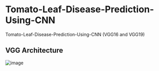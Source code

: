 # Tomato-Leaf-Disease-Prediction-Using-CNN
Tomato-Leaf-Disease-Prediction-Using-CNN (VGG16 and VGG19)

## VGG Architecture

![image](https://user-images.githubusercontent.com/69152112/209336544-e947f42f-8c8e-407b-804a-6e9417251221.png)

